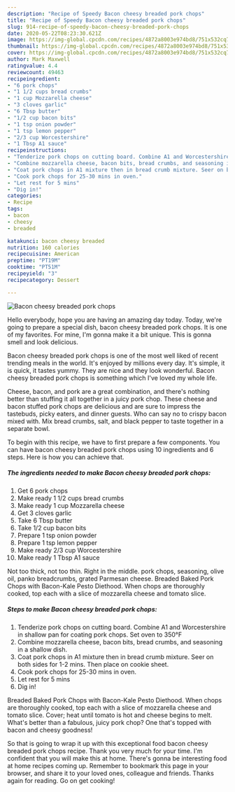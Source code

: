```yaml
---
description: "Recipe of Speedy Bacon cheesy breaded pork chops"
title: "Recipe of Speedy Bacon cheesy breaded pork chops"
slug: 914-recipe-of-speedy-bacon-cheesy-breaded-pork-chops
date: 2020-05-22T08:23:30.621Z
image: https://img-global.cpcdn.com/recipes/4872a8003e974bd8/751x532cq70/bacon-cheesy-breaded-pork-chops-recipe-main-photo.jpg
thumbnail: https://img-global.cpcdn.com/recipes/4872a8003e974bd8/751x532cq70/bacon-cheesy-breaded-pork-chops-recipe-main-photo.jpg
cover: https://img-global.cpcdn.com/recipes/4872a8003e974bd8/751x532cq70/bacon-cheesy-breaded-pork-chops-recipe-main-photo.jpg
author: Mark Maxwell
ratingvalue: 4.4
reviewcount: 49463
recipeingredient:
- "6 pork chops"
- "1 1/2 cups bread crumbs"
- "1 cup Mozzarella cheese"
- "3 cloves garlic"
- "6 Tbsp butter"
- "1/2 cup bacon bits"
- "1 tsp onion powder"
- "1 tsp lemon pepper"
- "2/3 cup Worcestershire"
- "1 Tbsp A1 sauce"
recipeinstructions:
- "Tenderize pork chops on cutting board. Combine A1 and Worcestershire in shallow pan for coating pork chops. Set oven to 350°F"
- "Combine mozzarella cheese, bacon bits, bread crumbs, and seasoning in a shallow dish."
- "Coat pork chops in A1 mixture then in bread crumb mixture. Seer on both sides for 1-2 mins. Then place on cookie sheet."
- "Cook pork chops for 25-30 mins in oven."
- "Let rest for 5 mins"
- "Dig in!"
categories:
- Recipe
tags:
- bacon
- cheesy
- breaded

katakunci: bacon cheesy breaded 
nutrition: 160 calories
recipecuisine: American
preptime: "PT19M"
cooktime: "PT51M"
recipeyield: "3"
recipecategory: Dessert

---
```



![Bacon cheesy breaded pork chops](https://img-global.cpcdn.com/recipes/4872a8003e974bd8/751x532cq70/bacon-cheesy-breaded-pork-chops-recipe-main-photo.jpg)

Hello everybody, hope you are having an amazing day today. Today, we're going to prepare a special dish, bacon cheesy breaded pork chops. It is one of my favorites. For mine, I'm gonna make it a bit unique. This is gonna smell and look delicious.

Bacon cheesy breaded pork chops is one of the most well liked of recent trending meals in the world. It's enjoyed by millions every day. It's simple, it is quick, it tastes yummy. They are nice and they look wonderful. Bacon cheesy breaded pork chops is something which I've loved my whole life.

Cheese, bacon, and pork are a great combination, and there&#39;s nothing better than stuffing it all together in a juicy pork chop. These cheese and bacon stuffed pork chops are delicious and are sure to impress the tastebuds, picky eaters, and dinner guests. Who can say no to crispy bacon mixed with. Mix bread crumbs, salt, and black pepper to taste together in a separate bowl.


To begin with this recipe, we have to first prepare a few components. You can have bacon cheesy breaded pork chops using 10 ingredients and 6 steps. Here is how you can achieve that.

<!--inarticleads1-->

##### The ingredients needed to make Bacon cheesy breaded pork chops:

1. Get 6 pork chops
1. Make ready 1 1/2 cups bread crumbs
1. Make ready 1 cup Mozzarella cheese
1. Get 3 cloves garlic
1. Take 6 Tbsp butter
1. Take 1/2 cup bacon bits
1. Prepare 1 tsp onion powder
1. Prepare 1 tsp lemon pepper
1. Make ready 2/3 cup Worcestershire
1. Make ready 1 Tbsp A1 sauce


Not too thick, not too thin. Right in the middle. pork chops, seasoning, olive oil, panko breadcrumbs, grated Parmesan cheese. Breaded Baked Pork Chops with Bacon-Kale Pesto Diethood. When chops are thoroughly cooked, top each with a slice of mozzarella cheese and tomato slice. 

<!--inarticleads2-->

##### Steps to make Bacon cheesy breaded pork chops:

1. Tenderize pork chops on cutting board. Combine A1 and Worcestershire in shallow pan for coating pork chops. Set oven to 350°F
1. Combine mozzarella cheese, bacon bits, bread crumbs, and seasoning in a shallow dish.
1. Coat pork chops in A1 mixture then in bread crumb mixture. Seer on both sides for 1-2 mins. Then place on cookie sheet.
1. Cook pork chops for 25-30 mins in oven.
1. Let rest for 5 mins
1. Dig in!


Breaded Baked Pork Chops with Bacon-Kale Pesto Diethood. When chops are thoroughly cooked, top each with a slice of mozzarella cheese and tomato slice. Cover; heat until tomato is hot and cheese begins to melt. What&#39;s better than a fabulous, juicy pork chop? One that&#39;s topped with bacon and cheesy goodness! 

So that is going to wrap it up with this exceptional food bacon cheesy breaded pork chops recipe. Thank you very much for your time. I'm confident that you will make this at home. There's gonna be interesting food at home recipes coming up. Remember to bookmark this page in your browser, and share it to your loved ones, colleague and friends. Thanks again for reading. Go on get cooking!
